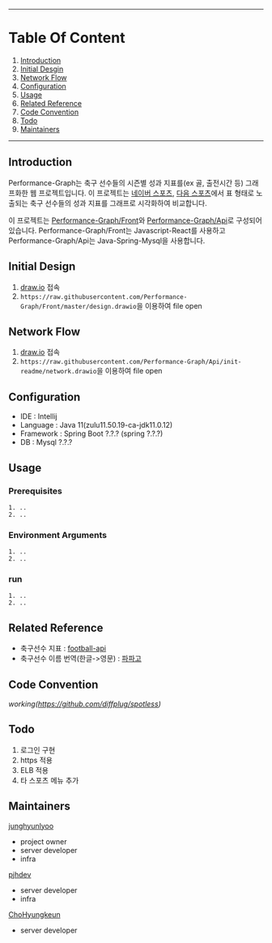 ****
# Table Of Content
1. [Introduction](#introduction)
2. [Initial Desgin](#initial-design)
3. [Network Flow](#network-flow)
4. [Configuration](#configuration)
5. [Usage](#usage)
6. [Related Reference](#related-reference)
7. [Code Convention](#code-convention)
8. [Todo](#todo)
9. [Maintainers](#maintainers)
****

## Introduction
Performance-Graph는 축구 선수들의 시즌별 성과 지표를(ex 골, 출전시간 등) 그래프화한 웹 프로젝트입니다. 이 프로젝트는 [네이버 스포츠](https://sports.news.naver.com/wfootball/record/index?category=epl&league=100&tab=player), [다음 스포츠](https://sports.daum.net/record/epl/person?season=20212022)에서 표 형태로 노출되는 축구 선수들의 성과 지표를 그래프로 시각화하여 비교합니다.  

이 프로젝트는 [Performance-Graph/Front](https://github.com/Performance-Graph/Front)와 [Performance-Graph/Api](https://github.com/Performance-Graph/Api)로 구성되어 있습니다. Performance-Graph/Front는 Javascript-React를 사용하고 Performance-Graph/Api는 Java-Spring-Mysql을 사용합니다.

## Initial Design

1. [draw.io](https://app.diagrams.net) 접속
2. `https://raw.githubusercontent.com/Performance-Graph/Front/master/design.drawio`을 이용하여 file open 

## Network Flow

1. [draw.io](https://app.diagrams.net) 접속
2. `https://raw.githubusercontent.com/Performance-Graph/Api/init-readme/network.drawio`을 이용하여 file open

## Configuration
- IDE : Intellij
- Language : Java 11(zulu11.50.19-ca-jdk11.0.12)
- Framework : Spring Boot ?.?.? (spring ?.?.?)
- DB : Mysql ?.?.?

## Usage
### Prerequisites
```
1. ..
2. ..
```
### Environment Arguments
```
1. ..
2. ..
```
### run
```
1. ..
2. ..
```

## Related Reference
- 축구선수 지표 : [football-api](https://football-api.com/)
- 축구선수 이름 번역(한글->영문) : [파파고](https://developers.naver.com/docs/papago/papago-nmt-overview.md)

## Code Convention
*working(https://github.com/diffplug/spotless)*

## Todo

1. 로그인 구현
2. https 적용
3. ELB 적용
4. 타 스포츠 메뉴 추가

## Maintainers

[junghyunlyoo](https://github.com/JungHyunLyoo)
- project owner
- server developer
- infra

[pjhdev](https://github.com/pjhdev)
- server developer
- infra

[ChoHyungkeun](https://github.com/ChoHyungkeun)
- server developer
